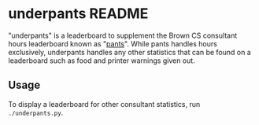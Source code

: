 underpants README
=================
"underpants" is a leaderboard to supplement the Brown CS consultant hours
leaderboard known as "[pants](https://github.com/mcomella/slacks)". While pants
handles hours exclusively, underpants handles any other statistics that can be
found on a leaderboard such as food and printer warnings given out.

Usage
-----
To display a leaderboard for other consultant statistics, run `./underpants.py`.
